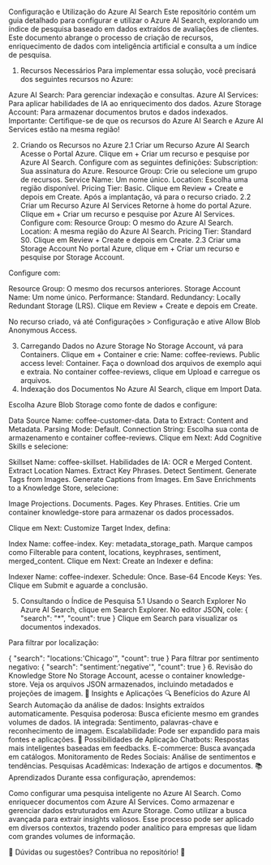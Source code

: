 Configuração e Utilização do Azure AI Search
Este repositório contém um guia detalhado para configurar e utilizar o Azure AI Search, explorando um índice de pesquisa baseado em dados extraídos de avaliações de clientes. Este documento abrange o processo de criação de recursos, enriquecimento de dados com inteligência artificial e consulta a um índice de pesquisa.

1. Recursos Necessários
Para implementar essa solução, você precisará dos seguintes recursos no Azure:

Azure AI Search: Para gerenciar indexação e consultas.
Azure AI Services: Para aplicar habilidades de IA ao enriquecimento dos dados.
Azure Storage Account: Para armazenar documentos brutos e dados indexados.
Importante: Certifique-se de que os recursos do Azure AI Search e Azure AI Services estão na mesma região!

2. Criando os Recursos no Azure
2.1 Criar um Recurso Azure AI Search
Acesse o Portal Azure.
Clique em + Criar um recurso e pesquise por Azure AI Search.
Configure com as seguintes definições:
Subscription: Sua assinatura do Azure.
Resource Group: Crie ou selecione um grupo de recursos.
Service Name: Um nome único.
Location: Escolha uma região disponível.
Pricing Tier: Basic.
Clique em Review + Create e depois em Create.
Após a implantação, vá para o recurso criado.
2.2 Criar um Recurso Azure AI Services
Retorne à home do portal Azure.
Clique em + Criar um recurso e pesquise por Azure AI Services.
Configure com:
Resource Group: O mesmo do Azure AI Search.
Location: A mesma região do Azure AI Search.
Pricing Tier: Standard S0.
Clique em Review + Create e depois em Create.
2.3 Criar uma Storage Account
No portal Azure, clique em + Criar um recurso e pesquise por Storage Account.

Configure com:

Resource Group: O mesmo dos recursos anteriores.
Storage Account Name: Um nome único.
Performance: Standard.
Redundancy: Locally Redundant Storage (LRS).
Clique em Review + Create e depois em Create.

No recurso criado, vá até Configurações > Configuração e ative Allow Blob Anonymous Access.

3. Carregando Dados no Azure Storage
No Storage Account, vá para Containers.
Clique em + Container e crie:
Name: coffee-reviews.
Public access level: Container.
Faça o download dos arquivos de exemplo aqui e extraia.
No container coffee-reviews, clique em Upload e carregue os arquivos.
4. Indexação dos Documentos
No Azure AI Search, clique em Import Data.

Escolha Azure Blob Storage como fonte de dados e configure:

Data Source Name: coffee-customer-data.
Data to Extract: Content and Metadata.
Parsing Mode: Default.
Connection String: Escolha sua conta de armazenamento e container coffee-reviews.
Clique em Next: Add Cognitive Skills e selecione:

Skillset Name: coffee-skillset.
Habilidades de IA:
OCR e Merged Content.
Extract Location Names.
Extract Key Phrases.
Detect Sentiment.
Generate Tags from Images.
Generate Captions from Images.
Em Save Enrichments to a Knowledge Store, selecione:

Image Projections.
Documents.
Pages.
Key Phrases.
Entities.
Crie um container knowledge-store para armazenar os dados processados.

Clique em Next: Customize Target Index, defina:

Index Name: coffee-index.
Key: metadata_storage_path.
Marque campos como Filterable para content, locations, keyphrases, sentiment, merged_content.
Clique em Next: Create an Indexer e defina:

Indexer Name: coffee-indexer.
Schedule: Once.
Base-64 Encode Keys: Yes.
Clique em Submit e aguarde a conclusão.

5. Consultando o Índice de Pesquisa
5.1 Usando o Search Explorer
No Azure AI Search, clique em Search Explorer.
No editor JSON, cole:
{
    "search": "*",
    "count": true
}
Clique em Search para visualizar os documentos indexados.

Para filtrar por localização:

{
    "search": "locations:'Chicago'",
    "count": true
}
Para filtrar por sentimento negativo:
{
    "search": "sentiment:'negative'",
    "count": true
}
6. Revisão do Knowledge Store
No Storage Account, acesse o container knowledge-store.
Veja os arquivos JSON armazenados, incluindo metadados e projeções de imagem.
📌 Insights e Aplicações
🔍 Benefícios do Azure AI Search
Automação da análise de dados: Insights extraídos automaticamente.
Pesquisa poderosa: Busca eficiente mesmo em grandes volumes de dados.
IA integrada: Sentimento, palavras-chave e reconhecimento de imagem.
Escalabilidade: Pode ser expandido para mais fontes e aplicações.
🚀 Possibilidades de Aplicação
Chatbots: Respostas mais inteligentes baseadas em feedbacks.
E-commerce: Busca avançada em catálogos.
Monitoramento de Redes Sociais: Análise de sentimentos e tendências.
Pesquisas Acadêmicas: Indexação de artigos e documentos.
📚 Aprendizados
Durante essa configuração, aprendemos:

Como configurar uma pesquisa inteligente no Azure AI Search.
Como enriquecer documentos com Azure AI Services.
Como armazenar e gerenciar dados estruturados em Azure Storage.
Como utilizar a busca avançada para extrair insights valiosos.
Esse processo pode ser aplicado em diversos contextos, trazendo poder analítico para empresas que lidam com grandes volumes de informação.

🔗 Dúvidas ou sugestões? Contribua no repositório! 🚀
